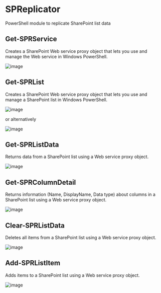 # SPReplicator
PowerShell module to replicate SharePoint list data

## Get-SPRService
Creates a SharePoint Web service proxy object that lets you use and manage the Web service in Windows PowerShell.

![image](https://user-images.githubusercontent.com/8278033/42355459-ee853e20-8068-11e8-82cf-053ee6ebc5ce.png)

## Get-SPRList
Creates a SharePoint Web service proxy object that lets you use and manage a SharePoint list in Windows PowerShell.
    
![image](https://user-images.githubusercontent.com/8278033/42355538-5094da9e-8069-11e8-976e-5504c9af4076.png)

or alternatively

![image](https://user-images.githubusercontent.com/8278033/42355538-5094da9e-8069-11e8-976e-5504c9af4076.png)

## Get-SPRListData
Returns data from a SharePoint list using a Web service proxy object.
 
![image](https://user-images.githubusercontent.com/8278033/42355607-a08c5e3c-8069-11e8-92a4-b9273d648cf9.png)

## Get-SPRColumnDetail
Returns information (Name, DisplayName, Data type) about columns in a SharePoint list using a Web service proxy object.

![image](https://user-images.githubusercontent.com/8278033/42355638-cad24f08-8069-11e8-9fe2-c7ae147f1db9.png)

## Clear-SPRListData
Deletes all items from a SharePoint list using a Web service proxy object.
 
![image](https://user-images.githubusercontent.com/8278033/42355673-059062f6-806a-11e8-93e6-10e75ad8ab49.png)

## Add-SPRListItem
Adds items to a SharePoint list using a Web service proxy object.

![image](https://user-images.githubusercontent.com/8278033/42388506-6d84b5ca-80e1-11e8-9ed7-7bbfede791a1.png)

<!---
Get-SPRService -Uri sharepoint2016
Get-SPRList -Uri sharepoint2016 -ListName 'My List'
Get-SPRListData -Uri sharepoint2016 -ListName 'My List'
Get-SPRListData -Uri sharepoint2016 -ListName 'My List' -Id 91
Get-SPRColumnDetail -Uri sharepoint2016 -ListName 'My List'


$object = @()
    $object += [pscustomobject]@{ Title = 'Hello'; TestColumn = 'Sample Data'; }
    $object += [pscustomobject]@{ Title = 'Hello2'; TestColumn = 'Sample Data2'; }
    $object += [pscustomobject]@{ Title = 'Hello3'; TestColumn = 'Sample Data3'; }
Add-SPRListItem -Uri sharepoint2016 -ListName 'My List' -InputObject $object

Clear-SPRListData -Uri sharepoint2016 -ListName 'My List' -Confirm:$false

-->